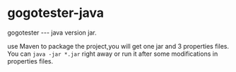 gogotester-java
===============

gogotester --- java version jar.

use Maven to package the project,you will get one jar and 3 properties files.
You can ```java -jar *.jar``` right away or run it after some modifications in properties files.

